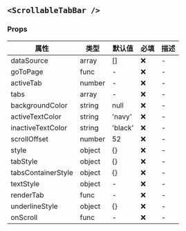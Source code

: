 ## `<ScrollableTabBar />`

### Props

| 属性               | 类型   | 默认值  | 必填 | 描述 |
| ------------------ | ------ | ------- | ---- | ---- |
| dataSource         | array  | []      | ❌   | -    |
| goToPage           | func   | -       | ❌   | -    |
| activeTab          | number | -       | ❌   | -    |
| tabs               | array  | -       | ❌   | -    |
| backgroundColor    | string | null    | ❌   | -    |
| activeTextColor    | string | 'navy'  | ❌   | -    |
| inactiveTextColor  | string | 'black' | ❌   | -    |
| scrollOffset       | number | 52      | ❌   | -    |
| style              | object | {}      | ❌   | -    |
| tabStyle           | object | {}      | ❌   | -    |
| tabsContainerStyle | object | {}      | ❌   | -    |
| textStyle          | object | -       | ❌   | -    |
| renderTab          | func   | -       | ❌   | -    |
| underlineStyle     | object | {}      | ❌   | -    |
| onScroll           | func   | -       | ❌   | -    |
